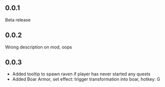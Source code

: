 ## 0.0.1
Beta release
## 0.0.2 
Wrong description on mod, oops
## 0.0.3
- Added tooltip to spawn raven if player has never started any quests
- Added Boar Armor, set effect: trigger transformation into boar, hotkey: G
